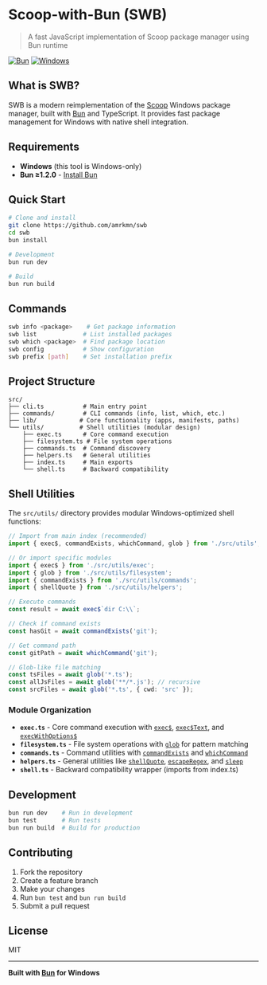 # Scoop-with-Bun (SWB)

> A fast JavaScript implementation of Scoop package manager using Bun runtime

[![Bun](https://img.shields.io/badge/Bun-≥1.2.0-black?logo=bun)](https://bun.com)
[![Windows](https://img.shields.io/badge/Platform-Windows-blue?logo=windows)](https://www.microsoft.com/windows)

## What is SWB?

SWB is a modern reimplementation of the [Scoop](https://scoop.sh/) Windows package manager, built with [Bun](https://bun.com) and TypeScript. It provides fast package management for Windows with native shell integration.

## Requirements

- **Windows** (this tool is Windows-only)
- **Bun ≥1.2.0** - [Install Bun](https://bun.com/docs/installation)

## Quick Start

```bash
# Clone and install
git clone https://github.com/amrkmn/swb
cd swb
bun install

# Development
bun run dev

# Build
bun run build
```

## Commands

```bash
swb info <package>    # Get package information
swb list             # List installed packages
swb which <package>  # Find package location
swb config           # Show configuration
swb prefix [path]    # Set installation prefix
```

## Project Structure

```
src/
├── cli.ts           # Main entry point
├── commands/        # CLI commands (info, list, which, etc.)
├── lib/            # Core functionality (apps, manifests, paths)
└── utils/          # Shell utilities (modular design)
    ├── exec.ts      # Core command execution
    ├── filesystem.ts # File system operations
    ├── commands.ts  # Command discovery
    ├── helpers.ts   # General utilities
    ├── index.ts     # Main exports
    └── shell.ts     # Backward compatibility
```

## Shell Utilities

The `src/utils/` directory provides modular Windows-optimized shell functions:

```typescript
// Import from main index (recommended)
import { exec$, commandExists, whichCommand, glob } from './src/utils';

// Or import specific modules
import { exec$ } from './src/utils/exec';
import { glob } from './src/utils/filesystem';
import { commandExists } from './src/utils/commands';
import { shellQuote } from './src/utils/helpers';

// Execute commands
const result = await exec$`dir C:\\`;

// Check if command exists
const hasGit = await commandExists('git');

// Get command path
const gitPath = await whichCommand('git');

// Glob-like file matching
const tsFiles = await glob('*.ts');
const allJsFiles = await glob('**/*.js'); // recursive
const srcFiles = await glob('*.ts', { cwd: 'src' });
```

### Module Organization

- **`exec.ts`** - Core command execution with [`exec$`](src/utils/exec.ts), [`exec$Text`](src/utils/exec.ts), and [`execWithOptions$`](src/utils/exec.ts)
- **`filesystem.ts`** - File system operations with [`glob`](src/utils/filesystem.ts) for pattern matching
- **`commands.ts`** - Command utilities with [`commandExists`](src/utils/commands.ts) and [`whichCommand`](src/utils/commands.ts)
- **`helpers.ts`** - General utilities like [`shellQuote`](src/utils/helpers.ts), [`escapeRegex`](src/utils/helpers.ts), and [`sleep`](src/utils/helpers.ts)
- **`shell.ts`** - Backward compatibility wrapper (imports from index.ts)

## Development

```bash
bun run dev    # Run in development
bun test       # Run tests
bun run build  # Build for production
```

## Contributing

1. Fork the repository
2. Create a feature branch
3. Make your changes
4. Run `bun test` and `bun run build`
5. Submit a pull request

## License

MIT

---

**Built with [Bun](https://bun.com) for Windows**
